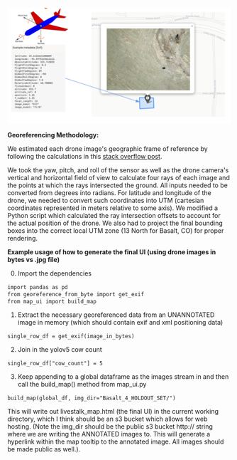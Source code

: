 
![map_image](map_image.png)

**Georeferencing Methodology:**

We estimated each drone image's geographic frame of reference by following the calculations in this [stack overflow post](https://stackoverflow.com/questions/38099915/calculating-coordinates-of-an-oblique-aerial-image).


We took the yaw, pitch, and roll of the sensor as well as the drone camera's vertical and horizontal field of view to calculate four rays of each image and the points at which the rays intersected the ground. All inputs needed to be converted from degrees into radians. For latitude and longitude of the drone, we needed to convert such coordinates into UTM (cartesian coordinates represented in meters relative to some axis). We modified a Python script which calculated the ray intersection offsets to account for the actual position of the drone. We also had to project the final bounding boxes into the correct local UTM zone (13 North for Basalt, CO) for proper rendering.

**Example usage of how to generate the final UI (using drone images in bytes vs .jpg file)**

0. Import the dependencies
```
import pandas as pd
from georeference_from_byte import get_exif
from map_ui import build_map
```

1. Extract the necessary georeferenced data from an UNANNOTATED image in memory (which should contain exif and xml positioning data)
```
single_row_df = get_exif(image_in_bytes)
```
2. Join in the yolov5 cow count

```
single_row_df["cow_count"] = 5
```

3. Keep appending to a global dataframe as the images stream in and then call the build_map() method from map_ui.py

```
build_map(global_df, img_dir="Basalt_4_HOLDOUT_SET/")
```

This will write out livestalk_map.html (the final UI) in the current working directory, which I think should be an s3 bucket which allows for web hosting.
(Note the img_dir should be the public s3 bucket http:// string where we are writing the ANNOTATED images to. This will generate a hyperlink within the map tooltip to the annotated image. All images should be made public as well.).


